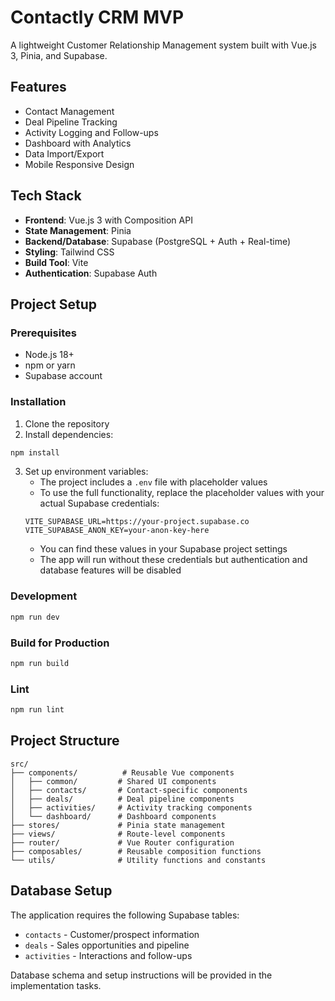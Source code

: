 # Contactly CRM MVP

A lightweight Customer Relationship Management system built with Vue.js 3, Pinia, and Supabase.

## Features

- Contact Management
- Deal Pipeline Tracking
- Activity Logging and Follow-ups
- Dashboard with Analytics
- Data Import/Export
- Mobile Responsive Design

## Tech Stack

- **Frontend**: Vue.js 3 with Composition API
- **State Management**: Pinia
- **Backend/Database**: Supabase (PostgreSQL + Auth + Real-time)
- **Styling**: Tailwind CSS
- **Build Tool**: Vite
- **Authentication**: Supabase Auth

## Project Setup

### Prerequisites

- Node.js 18+ 
- npm or yarn
- Supabase account

### Installation

1. Clone the repository
2. Install dependencies:
```sh
npm install
```

3. Set up environment variables:
   - The project includes a `.env` file with placeholder values
   - To use the full functionality, replace the placeholder values with your actual Supabase credentials:
   ```
   VITE_SUPABASE_URL=https://your-project.supabase.co
   VITE_SUPABASE_ANON_KEY=your-anon-key-here
   ```
   - You can find these values in your Supabase project settings
   - The app will run without these credentials but authentication and database features will be disabled

### Development

```sh
npm run dev
```

### Build for Production

```sh
npm run build
```

### Lint

```sh
npm run lint
```

## Project Structure

```
src/
├── components/          # Reusable Vue components
│   ├── common/         # Shared UI components
│   ├── contacts/       # Contact-specific components
│   ├── deals/          # Deal pipeline components
│   ├── activities/     # Activity tracking components
│   └── dashboard/      # Dashboard components
├── stores/             # Pinia state management
├── views/              # Route-level components
├── router/             # Vue Router configuration
├── composables/        # Reusable composition functions
└── utils/              # Utility functions and constants
```

## Database Setup

The application requires the following Supabase tables:
- `contacts` - Customer/prospect information
- `deals` - Sales opportunities and pipeline
- `activities` - Interactions and follow-ups

Database schema and setup instructions will be provided in the implementation tasks.